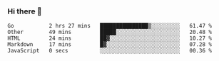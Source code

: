 ### Hi there 👋

<!--
**KLXLjun/KLXLjun** is a ✨ _special_ ✨ repository because its `README.md` (this file) appears on your GitHub profile.

Here are some ideas to get you started:

- 🔭 I’m currently working on ...
- 🌱 I’m currently learning ...
- 👯 I’m looking to collaborate on ...
- 🤔 I’m looking for help with ...
- 💬 Ask me about ...
- 📫 How to reach me: ...
- 😄 Pronouns: ...
- ⚡ Fun fact: ...
-->

<!--START_SECTION:waka-->
```text
Go           2 hrs 27 mins   ███████████████▒░░░░░░░░░   61.47 % 
Other        49 mins         █████░░░░░░░░░░░░░░░░░░░░   20.48 % 
HTML         24 mins         ██▓░░░░░░░░░░░░░░░░░░░░░░   10.27 % 
Markdown     17 mins         █▓░░░░░░░░░░░░░░░░░░░░░░░   07.28 % 
JavaScript   0 secs          ░░░░░░░░░░░░░░░░░░░░░░░░░   00.36 % 
```
<!--END_SECTION:waka-->
